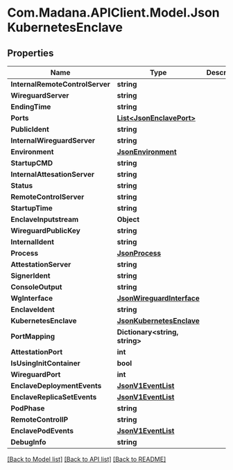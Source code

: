 
# Com.Madana.APIClient.Model.JsonKubernetesEnclave

## Properties

Name | Type | Description | Notes
------------ | ------------- | ------------- | -------------
**InternalRemoteControlServer** | **string** |  | [optional] 
**WireguardServer** | **string** |  | [optional] 
**EndingTime** | **string** |  | [optional] 
**Ports** | [**List&lt;JsonEnclavePort&gt;**](JsonEnclavePort.md) |  | [optional] 
**PublicIdent** | **string** |  | [optional] 
**InternalWireguardServer** | **string** |  | [optional] 
**Environment** | [**JsonEnvironment**](JsonEnvironment.md) |  | [optional] 
**StartupCMD** | **string** |  | [optional] 
**InternalAttesationServer** | **string** |  | [optional] 
**Status** | **string** |  | [optional] 
**RemoteControlServer** | **string** |  | [optional] 
**StartupTime** | **string** |  | [optional] 
**EnclaveInputstream** | **Object** |  | [optional] 
**WireguardPublicKey** | **string** |  | [optional] 
**InternalIdent** | **string** |  | [optional] 
**Process** | [**JsonProcess**](JsonProcess.md) |  | [optional] 
**AttestationServer** | **string** |  | [optional] 
**SignerIdent** | **string** |  | [optional] 
**ConsoleOutput** | **string** |  | [optional] 
**WgInterface** | [**JsonWireguardInterface**](JsonWireguardInterface.md) |  | [optional] 
**EnclaveIdent** | **string** |  | [optional] 
**KubernetesEnclave** | [**JsonKubernetesEnclave**](JsonKubernetesEnclave.md) |  | [optional] 
**PortMapping** | **Dictionary&lt;string, string&gt;** |  | [optional] 
**AttestationPort** | **int** |  | [optional] 
**IsUsingInitContainer** | **bool** |  | [optional] 
**WireguardPort** | **int** |  | [optional] 
**EnclaveDeploymentEvents** | [**JsonV1EventList**](JsonV1EventList.md) |  | [optional] 
**EnclaveReplicaSetEvents** | [**JsonV1EventList**](JsonV1EventList.md) |  | [optional] 
**PodPhase** | **string** |  | [optional] 
**RemoteControlIP** | **string** |  | [optional] 
**EnclavePodEvents** | [**JsonV1EventList**](JsonV1EventList.md) |  | [optional] 
**DebugInfo** | **string** |  | [optional] 

[[Back to Model list]](../README.md#documentation-for-models)
[[Back to API list]](../README.md#documentation-for-api-endpoints)
[[Back to README]](../README.md)

